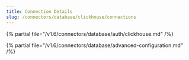 ```yaml
---
title: Connection Details
slug: /connectors/database/clickhouse/connections
---
```


{% partial file="/v1.6/connectors/database/auth/clickhouse.md" /%}

{% partial file="/v1.6/connectors/database/advanced-configuration.md" /%}